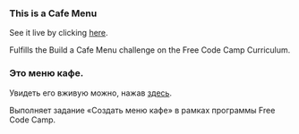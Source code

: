 ### This is a Cafe Menu

See it live by clicking [here](https://ivan-ashikhmin.github.io/cafe-menu-almaty/).

Fulfills the Build a Cafe Menu challenge on the Free Code Camp Curriculum.

### Это меню кафе.

Увидеть его вживую можно, нажав [здесь](https://ivan-ashikhmin.github.io/cafe-menu-almaty/).

Выполняет задание «Создать меню кафе» в рамках программы Free Code Camp.
